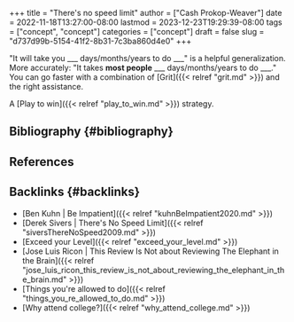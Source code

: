 +++
title = "There's no speed limit"
author = ["Cash Prokop-Weaver"]
date = 2022-11-18T13:27:00-08:00
lastmod = 2023-12-23T19:29:39-08:00
tags = ["concept", "concept"]
categories = ["concept"]
draft = false
slug = "d737d99b-5154-41f2-8b31-7c3ba860d4e0"
+++

"It will take you ___ days/months/years to do ___" is a helpful generalization. More accurately: "It takes **most people** ___ days/months/years to do ___." You can go faster with a combination of [Grit]({{< relref "grit.md" >}}) and the right assistance.

A [Play to win]({{< relref "play_to_win.md" >}}) strategy.


## Bibliography {#bibliography}

## References

<style>.csl-entry{text-indent: -1.5em; margin-left: 1.5em;}</style><div class="csl-bib-body">
</div>



## Backlinks {#backlinks}

-   [Ben Kuhn | Be Impatient]({{< relref "kuhnBeImpatient2020.md" >}})
-   [Derek Sivers | There's No Speed Limit]({{< relref "siversThereNoSpeed2009.md" >}})
-   [Exceed your Level]({{< relref "exceed_your_level.md" >}})
-   [Jose Luis Ricon | This Review Is Not about Reviewing The Elephant in the Brain]({{< relref "jose_luis_ricon_this_review_is_not_about_reviewing_the_elephant_in_the_brain.md" >}})
-   [Things you're allowed to do]({{< relref "things_you_re_allowed_to_do.md" >}})
-   [Why attend college?]({{< relref "why_attend_college.md" >}})
